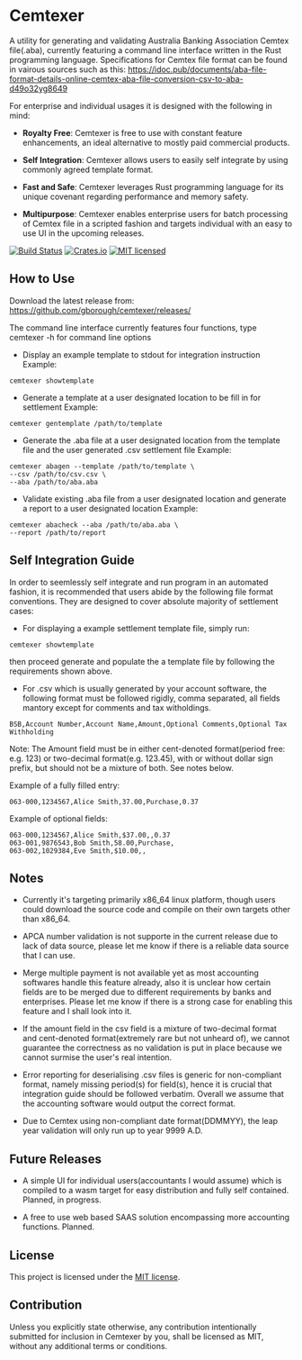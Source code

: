 # Cemtexer

A utility for generating and validating Australia Banking Association
Cemtex file(.aba), currently featuring a command line interface written
in the Rust programming language. Specifications for Cemtex file format
can be found in vairous sources such as this:
https://idoc.pub/documents/aba-file-format-details-online-cemtex-aba-file-conversion-csv-to-aba-d49o32yg8649

For enterprise and individual usages it is designed with the following in mind:

* **Royalty Free**: Cemtexer is free to use with constant feature enhancements,
an ideal alternative to mostly paid commercial products.

* **Self Integration**: Cemtexer allows users to easily self integrate by using
commonly agreed template format.

* **Fast and Safe**: Cemtexer leverages Rust programming language for its
unique covenant regarding performance and memory safety.

* **Multipurpose**: Cemtexer enables enterprise users for batch processing
of Cemtex file in a scripted fashion and targets individual with an easy to use
UI in the upcoming releases.

[![Build Status][actions-badge]][actions-url]
[![Crates.io][crates-badge]][crates-url]
[![MIT licensed][mit-badge]][mit-url]

[actions-badge]: https://github.com/gborough/cemtexer/actions/workflows/ci.yml/badge.svg?branch=main
[actions-url]: https://github.com/gborough/cemtexer/actions
[crates-badge]: https://img.shields.io/crates/v/cemtexer.svg
[crates-url]: https://crates.io/crates/cemtexer
[mit-badge]: https://img.shields.io/badge/license-MIT-blue.svg
[mit-url]: https://github.com/gborough/cemtexer/blob/main/LICENSE

## How to Use

Download the latest release from:
https://github.com/gborough/cemtexer/releases/

The command line interface currently features four functions, type cemtexer -h
for command line options

* Display an example template to stdout for integration instruction
Example:

```
cemtexer showtemplate
```

* Generate a template at a user designated location to be fill in for settlement
Example:

```
cemtexer gentemplate /path/to/template
```

* Generate the .aba file at a user designated location from the template file and 
the user generated .csv settlement file
Example:

```
cemtexer abagen --template /path/to/template \
--csv /path/to/csv.csv \
--aba /path/to/aba.aba
```

* Validate existing .aba file from a user designated location and generate
a report to a user designated location
Example:

```
cemtexer abacheck --aba /path/to/aba.aba \
--report /path/to/report
```

## Self Integration Guide

In order to seemlessly self integrate and run program in an automated fashion,
it is recommended that users abide by the following file format conventions. They
are designed to cover absolute majority of settlement cases:

* For displaying a example settlement template file, simply run:

```
cemtexer showtemplate
```

then proceed generate and populate the a template file by following the requirements
shown above.

* For .csv which is usually generated by your account software, the following format
must be followed rigidly, comma separated, all fields mantory except for comments and
tax witholdings.

```
BSB,Account Number,Account Name,Amount,Optional Comments,Optional Tax Withholding
```
Note: The Amount field must be in either cent-denoted format(period free: e.g. 123) or
two-decimal format(e.g. 123.45), with or without dollar sign prefix, but should not be
a mixture of both. See notes below. 

Example of a fully filled entry:

```
063-000,1234567,Alice Smith,37.00,Purchase,0.37
```

Example of optional fields:

```
063-000,1234567,Alice Smith,$37.00,,0.37
063-001,9876543,Bob Smith,58.00,Purchase,
063-002,1029384,Eve Smith,$10.00,,
```

## Notes

* Currently it's targeting primarily x86_64 linux platform, though users could download the
source code and compile on their own targets other than x86_64.

* APCA number validation is not supporte in the current release due to lack of data source,
please let me know if there is a reliable data source that I can use.

* Merge multiple payment is not available yet as most accounting softwares handle
this feature already, also it is unclear how certain fields are to be merged due to
different requirements by banks and enterprises. Please let me know if there is a 
strong case for enabling this feature and I shall look into it.

* If the amount field in the csv field is a mixture of two-decimal format and cent-denoted
format(extremely rare but not unheard of), we cannot guarantee the correctness as no validation
is put in place because we cannot surmise the user's real intention.

* Error reporting for deserialising .csv files is generic for non-compliant format, namely
missing period(s) for field(s), hence it is crucial that integration guide should be followed
verbatim. Overall we assume that the accounting software would output the correct format.

* Due to Cemtex using non-compliant date format(DDMMYY), the leap year validation will only
run up to year 9999 A.D.

## Future Releases

* A simple UI for individual users(accountants I would assume) which is compiled to a wasm
target for easy distribution and fully self contained. Planned, in progress.

* A free to use web based SAAS solution encompassing more accounting functions. Planned.

## License

This project is licensed under the [MIT license].

[MIT license]: https://github.com/gborough/cemtexer/blob/main/LICENSE

## Contribution

Unless you explicitly state otherwise, any contribution intentionally submitted
for inclusion in Cemtexer by you, shall be licensed as MIT, without any additional
terms or conditions.
